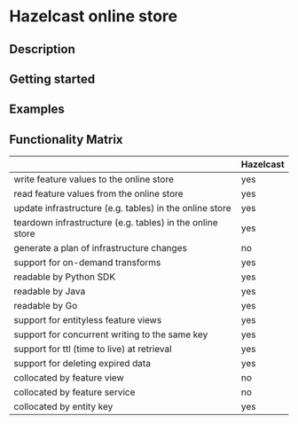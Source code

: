 # Hazelcast online store

## Description

## Getting started

## Examples

## Functionality Matrix

|                                                           | Hazelcast |
| :-------------------------------------------------------- |:----------|
| write feature values to the online store                  | yes       |
| read feature values from the online store                 | yes       |
| update infrastructure (e.g. tables) in the online store   | yes       |
| teardown infrastructure (e.g. tables) in the online store | yes       |
| generate a plan of infrastructure changes                 | no        |
| support for on-demand transforms                          | yes       |
| readable by Python SDK                                    | yes       |
| readable by Java                                          | yes       |
| readable by Go                                            | yes       |
| support for entityless feature views                      | yes       |
| support for concurrent writing to the same key            | yes       |
| support for ttl (time to live) at retrieval               | yes       |
| support for deleting expired data                         | yes       |
| collocated by feature view                                | no        |
| collocated by feature service                             | no        |
| collocated by entity key                                  | yes       |
